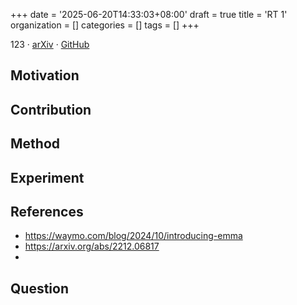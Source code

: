 +++
date = '2025-06-20T14:33:03+08:00'
draft = true
title = 'RT 1'
organization = []
categories = []
tags = []
+++

123 &middot; [arXiv]() &middot; [GitHub]()

## Motivation


## Contribution


## Method


## Experiment


## References
- https://waymo.com/blog/2024/10/introducing-emma
- https://arxiv.org/abs/2212.06817
- 

## Question
